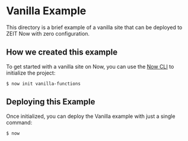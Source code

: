 # Vanilla Example

This directory is a brief example of a vanilla site that can be deployed to ZEIT Now with zero configuration.

## How we created this example

To get started with a vanilla site on Now, you can use the [Now CLI](https://zeit.co/download) to initialize the project:

```shell
$ now init vanilla-functions
```

## Deploying this Example

Once initialized, you can deploy the Vanilla example with just a single command:

```shell
$ now
```
